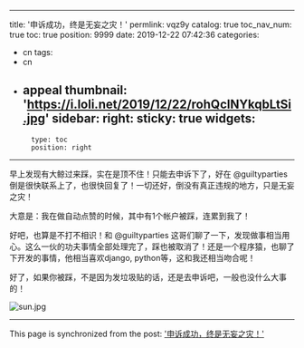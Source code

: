 
---
title: '申诉成功，终是无妄之灾！'
permlink: vqz9y
catalog: true
toc_nav_num: true
toc: true
position: 9999
date: 2019-12-22 07:42:36
categories:
- cn
tags:
- cn
- appeal
thumbnail: 'https://i.loli.net/2019/12/22/rohQclNYkqbLtSi.jpg'
sidebar:
    right:
        sticky: true
widgets:
    -
        type: toc
        position: right
---


早上发现有大鲸过来踩，实在是顶不住！只能去申诉下了，好在 @guiltyparties 倒是很快联系上了，也很快回复了！一切还好，倒没有真正违规的地方，只是无妄之灾！

大意是：我在做自动点赞的时候，其中有1个帐户被踩，连累到我了！

好吧，也算是不打不相识！和 @guiltyparties 这哥们聊了一下，发现做事相当用心。这么一伙的功夫事情全部处理完了，踩也被取消了！还是一个程序猿，也聊了下开发的事情，他相当喜欢django, python等，这和我还相当吻合呢！

好了，如果你被踩，不是因为发垃圾贴的话，还是去申诉吧，一般也没什么大事的！

![sun.jpg](https://i.loli.net/2019/12/22/rohQclNYkqbLtSi.jpg)

- - -

This page is synchronized from the post: ['申诉成功，终是无妄之灾！'](https://steemit.com/@lemooljiang/vqz9y)
